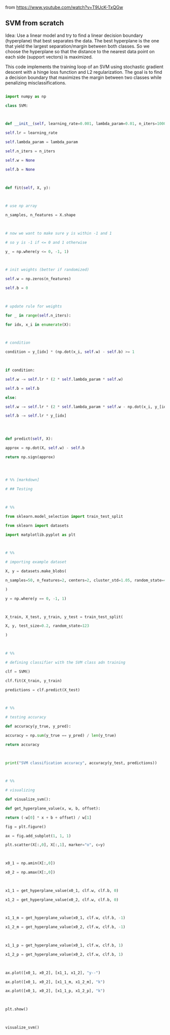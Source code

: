 from https://www.youtube.com/watch?v=T9UcK-TxQGw


## SVM from scratch
Idea: Use a linear model and try to find a linear decision boundary (hyperplane) that best separates the data. The best hyperplane is the one that yield the largest separation/margin between both classes. So we choose the hyperplane so that the distance to the nearest data point on each side (support vectors) is maximized.

This code implements the training loop of an SVM using stochastic gradient descent with a hinge loss function and L2 regularization. The goal is to find a decision boundary that maximizes the margin between two classes while penalizing misclassifications.


```python

import numpy as np

class SVM:

  

def __init__(self, learning_rate=0.001, lambda_param=0.01, n_iters=1000):

self.lr = learning_rate

self.lambda_param = lambda_param

self.n_iters = n_iters

self.w = None

self.b = None

  

def fit(self, X, y):

  

# use np array

n_samples, n_features = X.shape

  

# now we want to make sure y is within -1 and 1

# so y is -1 if <= 0 and 1 otherwise

y_ = np.where(y <= 0, -1, 1)

  

# init weights (better if randomized)

self.w = np.zeros(n_features)

self.b = 0

  

# update rule for weights

for _ in range(self.n_iters):

for idx, x_i in enumerate(X):

  

# condition

condition = y_[idx] * (np.dot(x_i, self.w) - self.b) >= 1

  

if condition:

self.w -= self.lr * (2 * self.lambda_param * self.w)

self.b = self.b

else:

self.w -= self.lr * (2 * self.lambda_param * self.w - np.dot(x_i, y_[idx]))

self.b -= self.lr * y_[idx]

  
  

def predict(self, X):

approx = np.dot(X, self.w) - self.b

return np.sign(approx)

  
  

# %% [markdown]

# ## Testing

  

# %%

from sklearn.model_selection import train_test_split

from sklearn import datasets

import matplotlib.pyplot as plt

  

# %%

# importing example dataset

X, y = datasets.make_blobs(

n_samples=50, n_features=2, centers=2, cluster_std=1.05, random_state=40

)

y = np.where(y == 0, -1, 1)

  

X_train, X_test, y_train, y_test = train_test_split(

X, y, test_size=0.2, random_state=123

)

  

# %%

# defining classifier with the SVM class adn training

clf = SVM()

clf.fit(X_train, y_train)

predictions = clf.predict(X_test)

  

# %%

# testing accuracy

def accuracy(y_true, y_pred):

accuracy = np.sum(y_true == y_pred) / len(y_true)

return accuracy

  

print("SVM classification accuracy", accuracy(y_test, predictions))

  

# %%

# visualizing

def visualize_svm():

def get_hyperplane_value(x, w, b, offset):

return (-w[0] * x + b + offset) / w[1]

fig = plt.figure()

ax = fig.add_subplot(1, 1, 1)

plt.scatter(X[:,0], X[:,1], marker="o", c=y)

  

x0_1 = np.amin(X[:,0])

x0_2 = np.amax(X[:,0])

  

x1_1 = get_hyperplane_value(x0_1, clf.w, clf.b, 0)

x1_2 = get_hyperplane_value(x0_2, clf.w, clf.b, 0)

  

x1_1_m = get_hyperplane_value(x0_1, clf.w, clf.b, -1)

x1_2_m = get_hyperplane_value(x0_2, clf.w, clf.b, -1)

  

x1_1_p = get_hyperplane_value(x0_1, clf.w, clf.b, 1)

x1_2_p = get_hyperplane_value(x0_2, clf.w, clf.b, 1)

  

ax.plot([x0_1, x0_2], [x1_1, x1_2], "y--")

ax.plot([x0_1, x0_2], [x1_1_m, x1_2_m], "k")

ax.plot([x0_1, x0_2], [x1_1_p, x1_2_p], "k")

  

plt.show()

  

visualize_svm()
```
